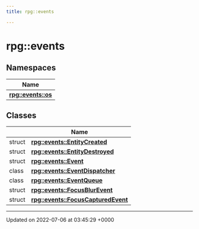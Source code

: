 ```yaml
---
title: rpg::events

---
```


# rpg::events



## Namespaces

| Name           |
| -------------- |
| **[rpg::events::os](/engine/Namespaces/namespacerpg_1_1events_1_1os/)**  |

## Classes

|                | Name           |
| -------------- | -------------- |
| struct | **[rpg::events::EntityCreated](/engine/Classes/structrpg_1_1events_1_1_entity_created/)**  |
| struct | **[rpg::events::EntityDestroyed](/engine/Classes/structrpg_1_1events_1_1_entity_destroyed/)**  |
| struct | **[rpg::events::Event](/engine/Classes/structrpg_1_1events_1_1_event/)**  |
| class | **[rpg::events::EventDispatcher](/engine/Classes/classrpg_1_1events_1_1_event_dispatcher/)**  |
| class | **[rpg::events::EventQueue](/engine/Classes/classrpg_1_1events_1_1_event_queue/)**  |
| struct | **[rpg::events::FocusBlurEvent](/engine/Classes/structrpg_1_1events_1_1_focus_blur_event/)**  |
| struct | **[rpg::events::FocusCapturedEvent](/engine/Classes/structrpg_1_1events_1_1_focus_captured_event/)**  |






-------------------------------

Updated on 2022-07-06 at 03:45:29 +0000